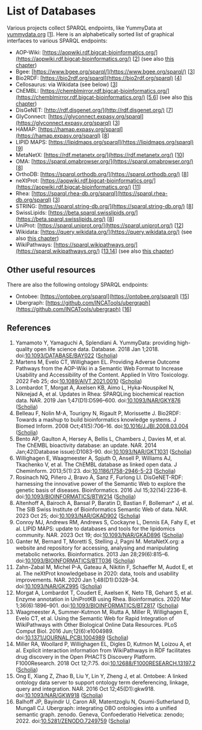 # List of Databases

Various projects collect <a name="tp1">SPARQL endpoint</a>s, like <a name="tp2">YummyData</a> at [yummydata.org](https://yummydata.org/) [<a href="#citeref1">1</a>].
Here is an alphabetically sorted list of graphical interfaces to various SPARQL endpoints:

* AOP-Wiki: [https://aopwiki.rdf.bigcat-bioinformatics.org/](https://aopwiki.rdf.bigcat-bioinformatics.org/) [<a href="#citeref2">2</a>] (see also [this chapter](aopwiki.md))
* Bgee: [https://www.bgee.org/sparql/](https://www.bgee.org/sparql/) [<a href="#citeref3">3</a>]
* Bio2RDF: [https://bio2rdf.org/sparql](https://bio2rdf.org/sparql) [<a href="#citeref4">4</a>]
* Cellosaurus: via Wikidata (see below) [<a href="#citeref3">3</a>]
* ChEMBL: [https://chemblmirror.rdf.bigcat-bioinformatics.org/](https://chemblmirror.rdf.bigcat-bioinformatics.org/) [<a href="#citeref5">5</a>,<a href="#citeref6">6</a>] (see also [this chapter](chembl.md))
* DisGeNET: [http://rdf.disgenet.org/](http://rdf.disgenet.org/) [<a href="#citeref7">7</a>]
* GlyConnect: [https://glyconnect.expasy.org/sparql](https://glyconnect.expasy.org/sparql) [<a href="#citeref3">3</a>]
* HAMAP: [https://hamap.expasy.org/sparql](https://hamap.expasy.org/sparql) [<a href="#citeref8">8</a>]
* LIPID MAPS: [https://lipidmaps.org/sparql](https://lipidmaps.org/sparql) [<a href="#citeref9">9</a>]
* MetaNetX: [https://rdf.metanetx.org/](https://rdf.metanetx.org/) [<a href="#citeref10">10</a>]
* OMA: [https://sparql.omabrowser.org/](https://sparql.omabrowser.org/) [<a href="#citeref8">8</a>]
* OrthoDB: [https://sparql.orthodb.org/](https://sparql.orthodb.org/) [<a href="#citeref8">8</a>]
* neXtProt: [https://aopwiki.rdf.bigcat-bioinformatics.org/](https://aopwiki.rdf.bigcat-bioinformatics.org/) [<a href="#citeref11">11</a>]
* Rhea: [https://sparql.rhea-db.org/sparql](https://sparql.rhea-db.org/sparql) [<a href="#citeref3">3</a>]
* STRING: [https://sparql.string-db.org/](https://sparql.string-db.org/) [<a href="#citeref8">8</a>]
* SwissLipids: [https://beta.sparql.swisslipids.org/](https://beta.sparql.swisslipids.org/) [<a href="#citeref8">8</a>]
* UniProt: [https://sparql.uniprot.org/](https://sparql.uniprot.org/) [<a href="#citeref12">12</a>]
* Wikidata: [https://query.wikidata.org/](https://query.wikidata.org/) (see also [this chapter](wikidata.md))
* WikiPathways: [https://sparql.wikipathways.org/](https://sparql.wikipathways.org/) [<a href="#citeref13">13</a>,<a href="#citeref14">14</a>] (see also [this chapter](wikipathways.md))

## Other useful resources

There are also the following <a name="tp3">ontology</a> SPARQL endpoints:

* Ontobee: [https://ontobee.org/sparql](https://ontobee.org/sparql) [<a href="#citeref15">15</a>]
* Ubergraph: [https://github.com/INCATools/ubergraph](https://github.com/INCATools/ubergraph) [<a href="#citeref16">16</a>]

## References

1. <a name="citeref1"></a>Yamamoto Y, Yamaguchi A, Splendiani A. YummyData: providing high-quality open life science data. Database. 2018 Jan 1;2018.  doi:[10.1093/DATABASE/BAY022](https://doi.org/10.1093/DATABASE/BAY022) ([Scholia](https://scholia.toolforge.org/doi/10.1093/DATABASE/BAY022))
2. <a name="citeref2"></a>Martens M, Evelo CT, Willighagen EL. Providing Adverse Outcome Pathways from the AOP-Wiki in a Semantic Web Format to Increase Usability and Accessibility of the Content. Applied In Vitro Toxicology. 2022 Feb 25;  doi:[10.1089/AIVT.2021.0010](https://doi.org/10.1089/AIVT.2021.0010) ([Scholia](https://scholia.toolforge.org/doi/10.1089/AIVT.2021.0010))
3. <a name="citeref3"></a>Lombardot T, Morgat A, Axelsen KB, Aimo L, Hyka-Nouspikel N, Niknejad A, et al. Updates in Rhea: SPARQLing biochemical reaction data. NAR. 2019 Jan 1;47(D1):D596–600.  doi:[10.1093/NAR/GKY876](https://doi.org/10.1093/NAR/GKY876) ([Scholia](https://scholia.toolforge.org/doi/10.1093/NAR/GKY876))
4. <a name="citeref4"></a>Belleau F, Nolin M-A, Tourigny N, Rigault P, Morissette J. Bio2RDF: Towards a mashup to build bioinformatics knowledge systems. J Biomed Inform. 2008 Oct;41(5):706–16.  doi:[10.1016/J.JBI.2008.03.004](https://doi.org/10.1016/J.JBI.2008.03.004) ([Scholia](https://scholia.toolforge.org/doi/10.1016/J.JBI.2008.03.004))
5. <a name="citeref5"></a>Bento AP, Gaulton A, Hersey A, Bellis L, Chambers J, Davies M, et al. The ChEMBL bioactivity database: an update. NAR. 2014 Jan;42(Database issue):D1083-90.  doi:[10.1093/NAR/GKT1031](https://doi.org/10.1093/NAR/GKT1031) ([Scholia](https://scholia.toolforge.org/doi/10.1093/NAR/GKT1031))
6. <a name="citeref6"></a>Willighagen E, Waagmeester A, Spjuth O, Ansell P, Williams AJ, Tkachenko V, et al. The ChEMBL database as linked open data. J Cheminform. 2013;5(1):23.  doi:[10.1186/1758-2946-5-23](https://doi.org/10.1186/1758-2946-5-23) ([Scholia](https://scholia.toolforge.org/doi/10.1186/1758-2946-5-23))
7. <a name="citeref7"></a>Rosinach NQ, Piñero J, Bravo À, Sanz F, Furlong LI. DisGeNET-RDF: harnessing the innovative power of the Semantic Web to explore the genetic basis of diseases. Bioinformatics. 2016 Jul 15;32(14):2236–8.  doi:[10.1093/BIOINFORMATICS/BTW214](https://doi.org/10.1093/BIOINFORMATICS/BTW214) ([Scholia](https://scholia.toolforge.org/doi/10.1093/BIOINFORMATICS/BTW214))
8. <a name="citeref8"></a>Altenhoff A, Bairoch A, Bansal P, Baratin D, Bastian F, Bolleman* J, et al. The SIB Swiss Institute of Bioinformatics Semantic Web of data. NAR. 2023 Oct 25;  doi:[10.1093/NAR/GKAD902](https://doi.org/10.1093/NAR/GKAD902) ([Scholia](https://scholia.toolforge.org/doi/10.1093/NAR/GKAD902))
9. <a name="citeref9"></a>Conroy MJ, Andrews RM, Andrews S, Cockayne L, Dennis EA, Fahy E, et al. LIPID MAPS: update to databases and tools for the lipidomics community. NAR. 2023 Oct 19;  doi:[10.1093/NAR/GKAD896](https://doi.org/10.1093/NAR/GKAD896) ([Scholia](https://scholia.toolforge.org/doi/10.1093/NAR/GKAD896))
10. <a name="citeref10"></a>Ganter M, Bernard T, Moretti S, Stelling J, Pagni M. MetaNetX.org: a website and repository for accessing, analysing and manipulating metabolic networks. Bioinformatics. 2013 Jan 28;29(6):815–6.  doi:[10.1093/BIOINFORMATICS/BTT036](https://doi.org/10.1093/BIOINFORMATICS/BTT036) ([Scholia](https://scholia.toolforge.org/doi/10.1093/BIOINFORMATICS/BTT036))
11. <a name="citeref11"></a>Zahn-Zabal M, Michel P-A, Gateau A, Nikitin F, Schaeffer M, Audot E, et al. The neXtProt knowledgebase in 2020: data, tools and usability improvements. NAR. 2020 Jan 1;48(D1):D328–34.  doi:[10.1093/NAR/GKZ995](https://doi.org/10.1093/NAR/GKZ995) ([Scholia](https://scholia.toolforge.org/doi/10.1093/NAR/GKZ995))
12. <a name="citeref12"></a>Morgat A, Lombardot T, Coudert E, Axelsen K, Neto TB, Gehant S, et al. Enzyme annotation in UniProtKB using Rhea. Bioinformatics. 2020 Mar 1;36(6):1896–901.  doi:[10.1093/BIOINFORMATICS/BTZ817](https://doi.org/10.1093/BIOINFORMATICS/BTZ817) ([Scholia](https://scholia.toolforge.org/doi/10.1093/BIOINFORMATICS/BTZ817))
13. <a name="citeref13"></a>Waagmeester A, Summer-Kutmon M, Riutta A, Miller R, Willighagen E, Evelo CT, et al. Using the Semantic Web for Rapid Integration of WikiPathways with Other Biological Online Data Resources. PLoS Comput Biol. 2016 Jun;12(6):e1004989.  doi:[10.1371/JOURNAL.PCBI.1004989](https://doi.org/10.1371/JOURNAL.PCBI.1004989) ([Scholia](https://scholia.toolforge.org/doi/10.1371/JOURNAL.PCBI.1004989))
14. <a name="citeref14"></a>Miller RA, Woollard P, Willighagen EL, Digles D, Kutmon M, Loizou A, et al. Explicit interaction information from WikiPathways in RDF facilitates drug discovery in the Open PHACTS Discovery Platform. F1000Research. 2018 Oct 12;7:75.  doi:[10.12688/F1000RESEARCH.13197.2](https://doi.org/10.12688/F1000RESEARCH.13197.2) ([Scholia](https://scholia.toolforge.org/doi/10.12688/F1000RESEARCH.13197.2))
15. <a name="citeref15"></a>Ong E, Xiang Z, Zhao B, Liu Y, Lin Y, Zheng J, et al. Ontobee: A linked ontology data server to support ontology term dereferencing, linkage, query and integration. NAR. 2016 Oct 12;45(D1):gkw918.  doi:[10.1093/NAR/GKW918](https://doi.org/10.1093/NAR/GKW918) ([Scholia](https://scholia.toolforge.org/doi/10.1093/NAR/GKW918))
16. <a name="citeref16"></a>Balhoff JP, Bayindir U, Caron AR, Matentzoglu N, Osumi-Sutherland D, Mungall CJ. Ubergraph: integrating OBO ontologies into a unified semantic graph. zenodo. Geneva, Confoederatio Helvetica: zenodo; 2022.  doi:[10.5281/ZENODO.7249759](https://doi.org/10.5281/ZENODO.7249759) ([Scholia](https://scholia.toolforge.org/doi/10.5281/ZENODO.7249759))

